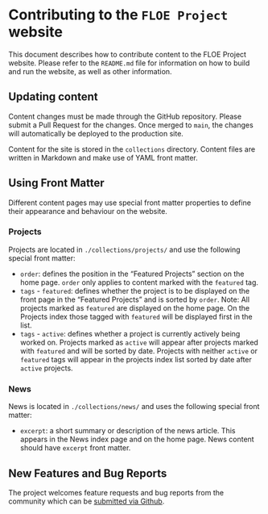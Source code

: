 # Contributing to the `FLOE Project` website

This document describes how to contribute content to the FLOE Project website. Please refer to the `README.md` file for
information on how to build and run the website, as well as other information.

## Updating content

Content changes must be made through the GitHub repository. Please submit a Pull Request for the changes. Once
merged to `main`, the changes will automatically be deployed to the production site.

Content for the site is stored in the `collections` directory. Content files are written in Markdown and make use of
YAML front matter.

## Using Front Matter

Different content pages may use special front matter properties to define their appearance and behaviour on the website.

### Projects

Projects are located in `./collections/projects/` and use the following special front matter:

* `order`: defines the position in the “Featured Projects” section on the home page. `order` only applies to content
  marked with the `featured` tag.
* `tags` - `featured`: defines whether the project is to be displayed on the front page in the “Featured Projects” and
  is sorted by `order`. Note: All projects marked as `featured` are displayed on the home page. On the Projects index
  those tagged with `featured` will be displayed first in the list.
* `tags` - `active`: defines whether a project is currently actively being worked on. Projects marked as `active` will
  appear after projects marked with `featured` and will be sorted by date. Projects with neither `active` or `featured`
  tags will appear in the projects index list sorted by date after `active` projects.

### News

News is located in `./collections/news/` and uses the following special front matter:

* `excerpt`: a short summary or description of the news article. This appears in the News index page and on the home
  page. News content should have `excerpt` front matter.

## New Features and Bug Reports

The project welcomes feature requests and bug reports from the community which can be [submitted via Github](https://github.com/fluid-project/floeproject.org/issues).
